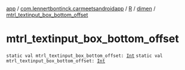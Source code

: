 [app](../../../index.md) / [com.lennertbontinck.carmeetsandroidapp](../../index.md) / [R](../index.md) / [dimen](index.md) / [mtrl_textinput_box_bottom_offset](./mtrl_textinput_box_bottom_offset.md)

# mtrl_textinput_box_bottom_offset

`static val mtrl_textinput_box_bottom_offset: `[`Int`](https://kotlinlang.org/api/latest/jvm/stdlib/kotlin/-int/index.html)
`static val mtrl_textinput_box_bottom_offset: `[`Int`](https://kotlinlang.org/api/latest/jvm/stdlib/kotlin/-int/index.html)